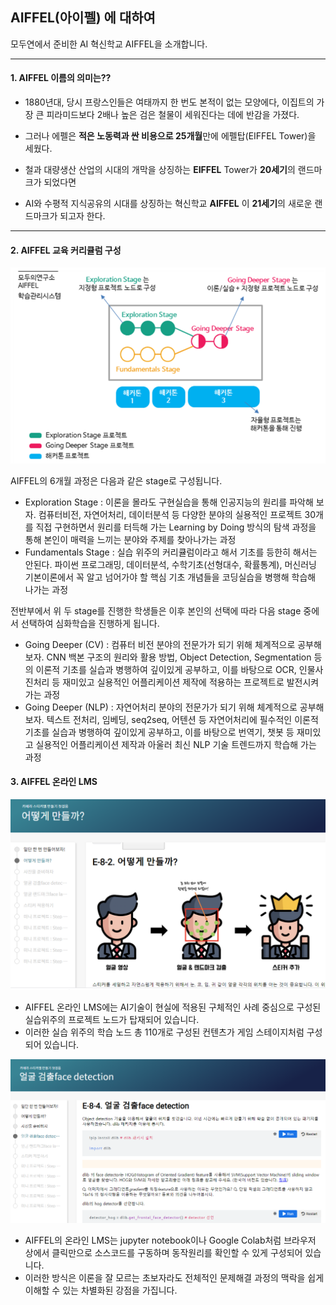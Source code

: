 ## AIFFEL(아이펠) 에 대하여


모두연에서 준비한 AI 혁신학교 AIFFEL을 소개합니다.

---

#### **1. AIFFEL 이름의 의미는??**
- 1880년대, 당시 프랑스인들은 여태까지 한 번도 본적이 없는 모양에다, 이집트의 가장 큰 피라미드보다 2배나 높은 검은 철물이 세워진다는 데에 반감을 가졌다.
- 그러나 에펠은 **적은 노동력과 싼 비용으로 25개월**만에 에펠탑(EIFFEL Tower)을 세웠다.

- 철과 대량생산 산업의 시대의 개막을 상징하는 **EIFFEL** Tower가 **20세기**의 랜드마크가 되었다면
- AI와 수평적 지식공유의 시대를 상징하는 혁신학교 **AIFFEL** 이 **21세기**의 새로운 랜드마크가 되고자 한다.

---

#### **2. AIFFEL 교육 커리큘럼 구성**
![Alt text](/stages.png)  

AIFFEL의 6개월 과정은 다음과 같은 stage로 구성됩니다.
- Exploration Stage : 이론을 몰라도 구현실습을 통해 인공지능의 원리를 파악해 보자. 컴퓨터비전, 자연어처리, 데이터분석 등 다양한 분야의 실용적인 프로젝트 30개를 직접 구현하면서 원리를 터득해 가는 Learning by Doing 방식의 탐색 과정을 통해 본인이 매력을 느끼는 분야와 주제를 찾아나가는 과정
- Fundamentals Stage : 실습 위주의 커리큘럼이라고 해서 기초를 등한히 해서는 안된다. 파이썬 프로그래밍, 데이터분석, 수학기초(선형대수, 확률통계), 머신러닝 기본이론에서 꼭 알고 넘어가야 할 핵심 기초 개념들을 코딩실습을 병행해 학습해 나가는 과정

전반부에서 위 두 stage를 진행한 학생들은 이후 본인의 선택에 따라 다음 stage 중에서 선택하여 심화학습을 진행하게 됩니다.

- Going Deeper (CV) : 컴퓨터 비전 분야의 전문가가 되기 위해 체계적으로 공부해 보자. CNN 백본 구조의 원리와 활용 방법, Object Detection, Segmentation 등의 이론적 기초를 실습과 병행하여 깊이있게 공부하고, 이를 바탕으로 OCR, 인물사진처리 등 재미있고 실용적인 어플리케이션 제작에 적용하는 프로젝트로 발전시켜 가는 과정
- Going Deeper (NLP) : 자연어처리 분야의 전문가가 되기 위해 체계적으로 공부해 보자. 텍스트 전처리, 임베딩, seq2seq, 어텐션 등 자연어처리에 필수적인 이론적 기초를 실습과 병행하여 깊이있게 공부하고, 이를 바탕으로 번역기, 챗봇 등 재미있고 실용적인 어플리케이션 제작과 아울러 최신 NLP 기술 트렌드까지 학습해 가는 과정


#### **3. AIFFEL 온라인 LMS**
![Alt text](/lms1.png)  

- AIFFEL 온라인 LMS에는 AI기술이 현실에 적용된 구체적인 사례 중심으로 구성된 실습위주의 프로젝트 노드가 탑재되어 있습니다.
- 이러한 실습 위주의 학습 노드 총 110개로 구성된 컨텐츠가 게임 스테이지처럼 구성되어 있습니다.

![Alt text](/lms2.png)  
- AIFFEL의 온라인 LMS는 jupyter notebook이나 Google Colab처럼 브라우저 상에서 클릭만으로 소스코드를 구동하며 동작원리를 확인할 수 있게 구성되어 있습니다.
- 이러한 방식은 이론을 잘 모르는 초보자라도 전체적인 문제해결 과정의 맥락을 쉽게 이해할 수 있는 차별화된 강점을 가집니다.
